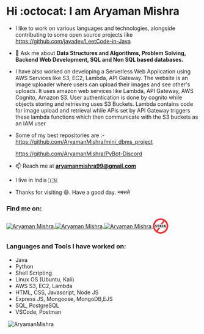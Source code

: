 # Hi :octocat: I am Aryaman Mishra

- I like to work on various languages and technologies, alongside contributing to some open source projects like https://github.com/javadev/LeetCode-in-Java
- 💬 Ask me about **Data Structures and Algorithms, Problem Solving, Backend Web Development, SQL and Non SQL based databases.**
- I have also worked on developing a Serverless Web Application using AWS Services like S3, EC2, Lambda, API Gateway. The website is an image uploader where users can  upload their images and see other's uploads. It uses amazon web services like Lambda, API Gateway, AWS Cognito, Amazon S3. User authentication is done by cognito     while objects storing and retrieving uses S3 Buckets. Lambda contains code for image upload and retrieval while APIs set by API Gateway triggers these lambda           functions which then communicate with the S3 buckets as an IAM user
- Some of my best repositories are :- https://github.com/AryamanMishra/mini_dbms_project

  https://github.com/AryamanMishra/PyBot-Discord
- 📫 Reach me at **aryamanmishra99@gmail.com**
- I live in India 🇮🇳
- Thanks for visiting 😄. Have a good day. नमसते

<h3 align="left">Find me on:</h3>
<p align="left">
<a href="https://www.linkedin.com/in/aryaman-mishra-576527190/" target="_blank"><img align="center" src="https://raw.githubusercontent.com/rahuldkjain/github-profile-readme-generator/master/src/images/icons/Social/linked-in-alt.svg" alt="Aryaman Mishra" height="36" width="36" />
</a> 
<a href="https://auth.geeksforgeeks.org/user/modest_aryaman09/practice/" target="_blank"><img align="center" src="https://cdn.jsdelivr.net/npm/simple-icons@3.1.0/icons/geeksforgeeks.svg" alt="Aryaman Mishra" height="55" width="52" />
</a>
<a href="https://leetcode.com/modest_aryaman09/" target="_blank"><img align="center" src="https://raw.githubusercontent.com/rahuldkjain/github-profile-readme-generator/master/src/images/icons/Social/leet-code.svg" alt="Aryaman Mishra" height="40" width="40" />
</a>
<a href="https://www.stopstalk.com/user/profile/modest_aryaman09/" target="_blank"><img align="center" src="stopstalk-logo.png" alt="Aryaman Mishra" height="40" width="40" />
</a>
</p>

<h3 align="left">Languages and Tools I have worked on:</h3>
<p align="left"> 
  <ul>
    <li>Java</li>
    <li>Python</li>
    <li>Shell Scripting</li>
    <li>Linux OS (Ubuntu, Kali)</li>
    <li>AWS S3, EC2, Lambda</li>
    <li>HTML, CSS, Javascript, Node JS</li>
    <li>Express JS, Mongoose, MongoDB,EJS</li>
    <li> SQL, PostgreSQL </li>
    <li>VSCode, Postman</li>
  </ul>
</p>

<p> <img align="center" src="https://github-readme-stats.vercel.app/api?username=AryamanMishra&show_icons=true&locale=en&theme=dark" alt="AryamanMishra" /></p>
